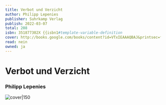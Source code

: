 ```yaml
---
title: Verbot und Verzicht
author: Philipp Lepenies
publisher: Suhrkamp Verlag
publish: 2022-03-07
total: 208
isbn: 351877302X {{isbn1#template-variable-definition
cover: http://books.google.com/books/content?id=VTxIEAAAQBAJ&printsec=frontcover&img=1&zoom=1&edge=curl&source=gbs_api
read: nein
owned: ja
---
```


# Verbot und Verzicht
### Philipp Lepenies
![cover|150](http://books.google.com/books/content?id=VTxIEAAAQBAJ&printsec=frontcover&img=1&zoom=1&edge=curl&source=gbs_api)